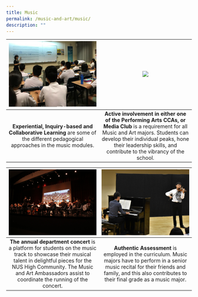 ```yaml
---
title: Music
permalink: /music-and-art/music/
description: ""
---
```

<table>
	<thead>
		<tr>
			<th style="width: 50%; align: center">
				<img style="max-width: 100%; max-height:100%" src="/images/Music and Art/music1.png">
			</th>
			<th style="width: 50%; align: center">
				<img style="max-width: 100%; max-heigth: 100%" src="/images/Music and Art/music2.png">
			</th>
		</tr>
	</thead>
	<tbody>
		<tr>
			<td style="text-align:center"> 
				<b>Experiential, Inquiry-based and Collaborative Learning</b> are some of the different pedagogical approaches in the music modules.
			</td>
			<td style="text-align:center">
				<b>Active involvement in either one of the Performing Arts CCAs, or Media Club</b> is a requirement for all Music and Art majors. Students can develop their individual peaks, hone their leadership skills, and contribute to the vibrancy of the school.
			</td>
		</tr>
	</tbody>
</table>

<table>
	<thead>
		<tr>
			<th style="width: 50%; align: center">
				<img style="max-width: 100%; max-height:100%" src="/images/Music and Art/music3.png">
			</th>
			<th style="width: 50%; align: center">
				<img style="max-width: 100%; max-heigth: 100%" src="/images/Music and Art/music4.png">
			</th>
		</tr>
	</thead>
	<tbody>
		<tr>
			<td style="text-align:center"> 
				<b>The annual department concert</b> is a platform for students on the music track to showcase their musical talent in delightful pieces for the NUS High Community. The Music and Art Ambassadors assist to coordinate the running of the concert.
			</td>
			<td style="text-align:center">
				<b>Authentic Assessment</b> is employed in the curriculum. Music majors have to perform in a senior music recital for their friends and family, and this also contributes to their final grade as a music major.
			</td>
		</tr>
	</tbody>
</table>
